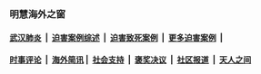
### 明慧海外之窗

####  [武汉肺炎](indexes/365.md?t=03102000) &nbsp;|&nbsp;  [迫害案例综述](indexes/328.md?t=03102000) &nbsp;|&nbsp; [迫害致死案例](indexes/277.md?t=03102000)  &nbsp;|&nbsp; [更多迫害案例](indexes/81.md?t=03102000)  &nbsp;|&nbsp; 
####  [时事评论](indexes/19.md?t=03102000) &nbsp;|&nbsp; [海外简讯](indexes/245.md?t=03102000)&nbsp;|&nbsp;  [社会支持](indexes/140.md?t=03102000) &nbsp;|&nbsp; [褒奖决议](indexes/282.md?t=03102000) &nbsp;|&nbsp; [社区报道](indexes/91.md?t=03102000)  &nbsp;|&nbsp; [天人之间](indexes/78.md?t=03102000) 

